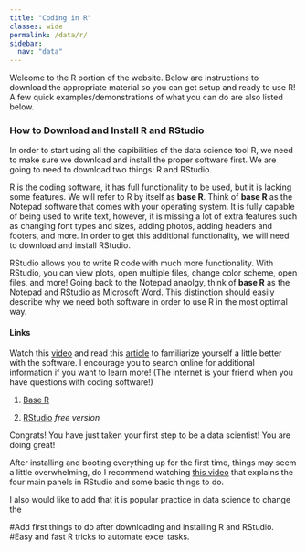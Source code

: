 ```yaml
---
title: "Coding in R"
classes: wide
permalink: /data/r/
sidebar:
  nav: "data"
---
```


Welcome to the R portion of the website. Below are instructions to download the appropriate material so you can get setup and ready to use R! A few quick examples/demonstrations of what you can do are also listed below.

### How to Download and Install R and RStudio

In order to start using all the capibilities of the data science tool R, we need to make sure we download and install the proper software first. We are going to need to download two things: R and RStudio. 

R is the coding software, it has full functionality to be used, but it is lacking some features. We will refer to R by itself as **base R**. Think of **base R** as the Notepad software that comes with your operating system. It is fully capable of being used to write text, however, it is missing a lot of extra features such as changing font types and sizes, adding photos, adding headers and footers, and more. In order to get this additional functionality, we will need to download and install RStudio.

RStudio allows you to write R code with much more functionality. With RStudio, you can view plots, open multiple files, change color scheme, open files, and more! Going back to the Notepad anaolgy, think of **base R** as the Notepad and RStudio as Microsoft Word. This distinction should easily describe why we need both software in order to use R in the most optimal way.

#### Links

Watch this [video](https://www.youtube.com/watch?v=9-RrkJQQYqY) and read this [article](https://rstudio-education.github.io/hopr/starting.html) to familiarize yourself a little better with the software. I encourage you to search online for additional information if you want to learn more! (The internet is your friend when you have questions with coding software!)

1. [Base R](https://cloud.r-project.org/)

2. [RStudio](https://www.rstudio.com/products/rstudio/download/) *free version*

Congrats! You have just taken your first step to be a data scientist! You are doing great!

After installing and booting everything up for the first time, things may seem a little overwhelming, do I recommend watching [this video](https://www.youtube.com/watch?v=FIrsOBy5k58) that explains the four main panels in RStudio and some basic things to do.

I also would like to add that it is popular practice in data science to change the 

#Add first things to do after downloading and installing R and RStudio.
#Easy and fast R tricks to automate excel tasks.
